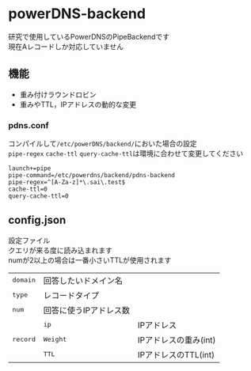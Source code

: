 # powerDNS-backend

研究で使用しているPowerDNSのPipeBackendです  
現在Aレコードしか対応していません 


## 機能

 - 重み付けラウンドロビン
 - 重みやTTL，IPアドレスの動的な変更

### pdns.conf

コンパイルして`/etc/powerDNS/backend/`においた場合の設定  
`pipe-regex` `cache-ttl` `query-cache-ttl`は環境に合わせて変更してください

```
launch+=pipe
pipe-command=/etc/powerdns/backend/pdns-backend
pipe-regex=^[A-Za-z]*\.sai\.test$
cache-ttl=0
query-cache-ttl=0
```


## config.json

設定ファイル  
クエリが来る度に読み込まれます  
numが2以上の場合は一番小さいTTLが使用されます
<table>
  <tbody>
    <tr>
      <td><tt>domain</tt></td>
      <td>回答したいドメイン名</td>
    </tr>
    <tr>
      <td><tt>type</tt></td>
      <td>レコードタイプ</td>
    </tr>
    <tr>
      <td><tt>num</tt></td>
      <td>回答に使うIPアドレス数</td>
    </tr>
    <tr>
    <td rowspan="3"><tt>record</tt></td>
      <td><tt>ip</tt></td>
      <td>IPアドレス</td>
    </tr>
    <tr>
    <td><tt>Weight</tt></td>
      <td>IPアドレスの重み(int)</td>
    </tr>
    <tr>
    <td><tt>TTL</tt></td>
      <td>IPアドレスのTTL(int)</td>
    </tr>
  </tbody>
</table>

